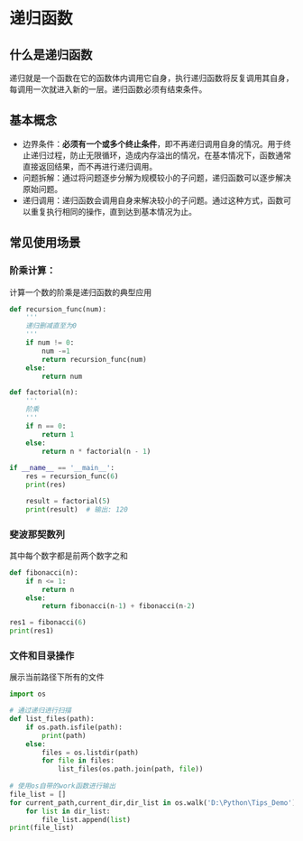 # 递归函数

## 什么是递归函数

递归就是一个函数在它的函数体内调用它自身，执行递归函数将反复调用其自身，每调用一次就进入新的一层。递归函数必须有结束条件。

## 基本概念

- 边界条件：**必须有一个或多个终止条件**，即不再递归调用自身的情况。用于终止递归过程，防止无限循环，造成内存溢出的情况，在基本情况下，函数通常直接返回结果，而不再进行递归调用。
- 问题拆解：通过将问题逐步分解为规模较小的子问题，递归函数可以逐步解决原始问题。
- 递归调用：递归函数会调用自身来解决较小的子问题。通过这种方式，函数可以重复执行相同的操作，直到达到基本情况为止。

## 常见使用场景

### 阶乘计算：

计算一个数的阶乘是递归函数的典型应用

```python 
def recursion_func(num):
    '''
    递归删减直至为0
    '''
    if num != 0:
        num -=1
        return recursion_func(num)
    else:
        return num

def factorial(n):
    '''
    阶乘
    '''
    if n == 0:
        return 1
    else:
        return n * factorial(n - 1)
    
if __name__ == '__main__':
    res = recursion_func(6)
    print(res)

    result = factorial(5)
    print(result)  # 输出: 120    
```

### 斐波那契数列

其中每个数字都是前两个数字之和

```python 
def fibonacci(n):
    if n <= 1:
        return n
    else:
        return fibonacci(n-1) + fibonacci(n-2)

res1 = fibonacci(6)
print(res1)
```

### 文件和目录操作

展示当前路径下所有的文件

```python 
import os

# 通过递归进行扫描
def list_files(path):
    if os.path.isfile(path):
        print(path)
    else:
        files = os.listdir(path)
        for file in files:
            list_files(os.path.join(path, file))
            
# 使用os自带的work函数进行输出
file_list = []
for current_path,current_dir,dir_list in os.walk('D:\Python\Tips_Demo'):
    for list in dir_list:
        file_list.append(list)
print(file_list)
```

